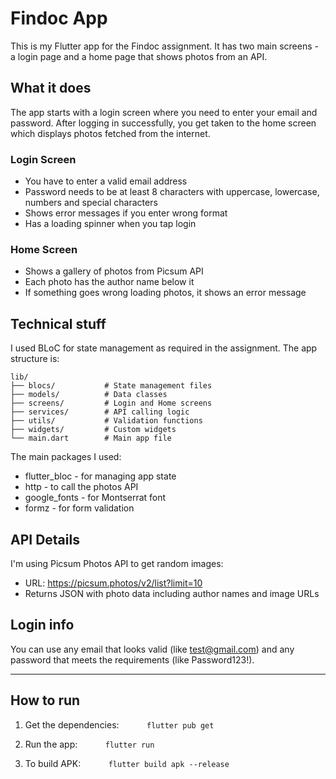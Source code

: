 # Findoc App

This is my Flutter app for the Findoc assignment. It has two main screens - a login page and a home page that shows photos from an API.

## What it does

The app starts with a login screen where you need to enter your email and password. After logging in successfully, you get taken to the home screen which displays photos fetched from the internet.

### Login Screen
- You have to enter a valid email address
- Password needs to be at least 8 characters with uppercase, lowercase, numbers and special characters
- Shows error messages if you enter wrong format
- Has a loading spinner when you tap login

### Home Screen  
- Shows a gallery of photos from Picsum API
- Each photo has the author name below it
- If something goes wrong loading photos, it shows an error message

## Technical stuff

I used BLoC for state management as required in the assignment. The app structure is:

```
lib/
├── blocs/           # State management files
├── models/          # Data classes
├── screens/         # Login and Home screens
├── services/        # API calling logic
├── utils/           # Validation functions
├── widgets/         # Custom widgets
└── main.dart        # Main app file
```

The main packages I used:
- flutter_bloc - for managing app state
- http - to call the photos API
- google_fonts - for Montserrat font
- formz - for form validation

## API Details

I'm using Picsum Photos API to get random images:
- URL: https://picsum.photos/v2/list?limit=10
- Returns JSON with photo data including author names and image URLs

## Login info

You can use any email that looks valid (like test@gmail.com) and any password that meets the requirements (like Password123!).

---

## How to run

1. Get the dependencies:
   ```
   flutter pub get
   ```

2. Run the app:
   ```
   flutter run
   ```

3. To build APK:
   ```
   flutter build apk --release
   ```
